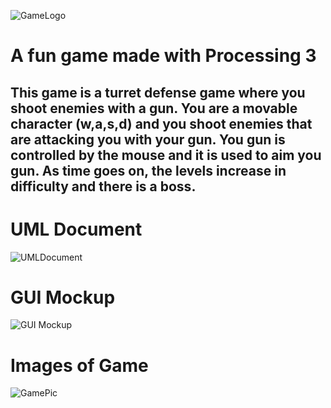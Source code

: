 ![GameLogo](https://github.com/HenryChristiansen/TDGAME/blob/main/data/GameLogo.png)

# A fun game made with Processing 3
## This game is a turret defense game where you shoot enemies with a gun. You are a movable character (w,a,s,d) and you shoot enemies that are attacking you with your gun. You gun is controlled by the mouse and it is used to aim you gun. As time goes on, the levels increase in difficulty and there is a boss.

# UML Document
![UMLDocument](https://github.com/HenryChristainsen/TDGAME/blob/main/data/UMLDocument.png)
# GUI Mockup
![GUI Mockup](https://github.com/HenryChristainsen/TDGAME/blob/main/data/GUIMockup.png)
# Images of Game
![GamePic](https://github.com/HenryChristainsen/TDGAME/blob/main/data/GamePic.png)
